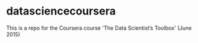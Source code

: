 # datasciencecoursera
This is a repo for the Coursera course 'The Data Scientist’s Toolbox' (June 2015)
